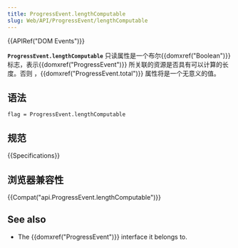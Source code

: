 ```yaml
---
title: ProgressEvent.lengthComputable
slug: Web/API/ProgressEvent/lengthComputable
---
```


{{APIRef("DOM Events")}}

**`ProgressEvent.lengthComputable`** 只读属性是一个布尔{{domxref("Boolean")}} 标志，表示{{domxref("ProgressEvent")}} 所关联的资源是否具有可以计算的长度。否则 ，{{domxref("ProgressEvent.total")}} 属性将是一个无意义的值。

## 语法

```plain
flag = ProgressEvent.lengthComputable
```

## 规范

{{Specifications}}

## 浏览器兼容性

{{Compat("api.ProgressEvent.lengthComputable")}}

## See also

- The {{domxref("ProgressEvent")}} interface it belongs to.
